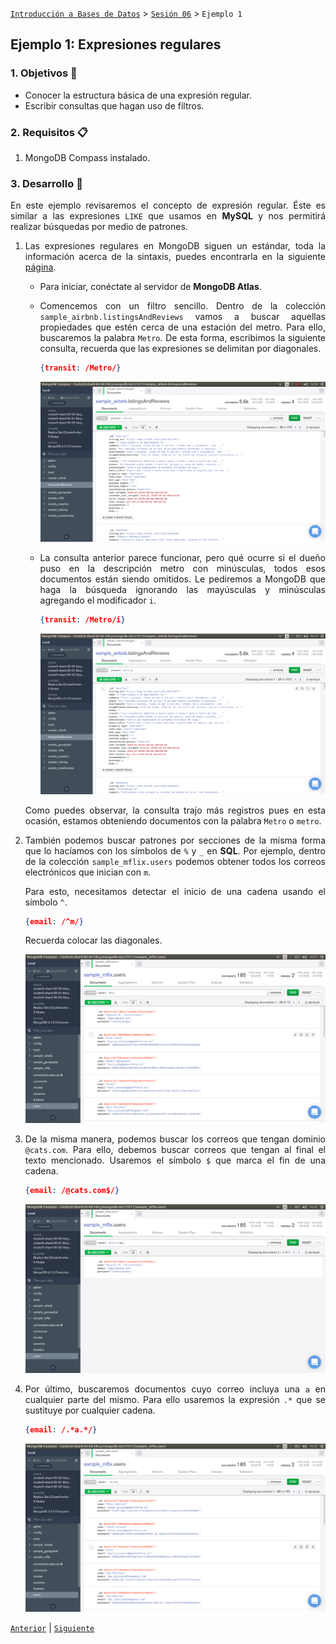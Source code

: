 [`Introducción a Bases de Datos`](../../README.md) > [`Sesión 06`](../Readme.md) > `Ejemplo 1`

## Ejemplo 1: Expresiones regulares

<div style="text-align: justify;">

### 1. Objetivos :dart: 

- Conocer la estructura básica de una expresión regular.
- Escribir consultas que hagan uso de filtros.

### 2. Requisitos :clipboard:

1. MongoDB Compass instalado.

### 3. Desarrollo :rocket:

En este ejemplo revisaremos el concepto de expresión regular. Éste es similar a las expresiones `LIKE` que usamos en __MySQL__ y nos permitirá realizar búsquedas por medio de patrones. 

1. Las expresiones regulares en MongoDB siguen un estándar, toda la información acerca de la sintaxis, puedes encontrarla en la siguiente [página](https://www.w3schools.com/jsref/jsref_obj_regexp.asp).

   - Para iniciar, conéctate al servidor de __MongoDB Atlas__.
   
   - Comencemos con un filtro sencillo. Dentro de la colección `sample_airbnb.listingsAndReviews` vamos a buscar aquellas propiedades que estén cerca de una estación del metro. Para ello, buscaremos la palabra `Metro`. De esta forma, escribimos la siguiente consulta, recuerda que las expresiones se delimitan por diagonales.
   
      ```json
      {transit: /Metro/}
      ```
      
      ![imagen](imagenes/imagen1.png)
      
   - La consulta anterior parece funcionar, pero qué ocurre si el dueño puso en la descripción metro con minúsculas, todos esos documentos están siendo omitidos. Le pediremos a MongoDB que haga la búsqueda ignorando las mayúsculas y minúsculas agregando el modificador `i`.
   
      ```json
      {transit: /Metro/i}
      ```
      
      ![imagen](imagenes/imagen2.png)
      
   Como puedes observar, la consulta trajo más registros pues en esta ocasión, estamos obteniendo documentos con la palabra `Metro` o `metro`.   

2. También podemos buscar patrones por secciones de la misma forma que lo hacíamos con los símbolos de `%` y `_` en __SQL__. Por ejemplo, dentro de la colección `sample_mflix.users` podemos obtener todos los correos electrónicos que inician con `m`. 

   Para esto, necesitamos detectar el inicio de una cadena usando el símbolo `^`.
   
   ```json
   {email: /^m/}
   ```
   
   Recuerda colocar las diagonales.
   
   ![imagen](imagenes/imagen3.png)
   
3. De la misma manera, podemos buscar los correos que tengan dominio `@cats.com`. Para ello, debemos buscar correos que tengan al final el texto mencionado. Usaremos el símbolo `$` que marca el fin de una cadena.

   ```json
   {email: /@cats.com$/}
   ```
   
   ![imagen](imagenes/imagen4.png)
   
4. Por último, buscaremos documentos cuyo correo incluya una `a` en cualquier parte del mismo. Para ello usaremos la expresión `.*` que se sustituye por cualquier cadena.

   ```json
   {email: /.*a.*/}
   ```
   
   ![imagen](imagenes/imagen5.png)  

[`Anterior`](../README.md) | [`Siguiente`](../Reto-02/Readme.md)

</div>
